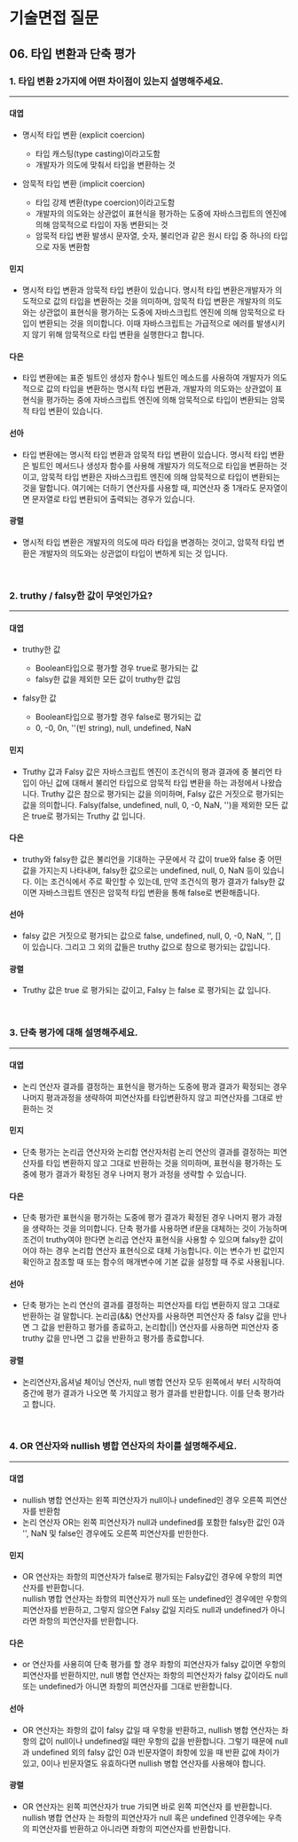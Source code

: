 # 기술면접 질문

## 06. 타입 변환과 단축 평가

### 1. 타입 변환 2가지에 어떤 차이점이 있는지 설명해주세요.

<hr>

#### 대엽

- 명시적 타입 변환 (explicit coercion)

  - 타입 캐스팅(type casting)이라고도함
  - 개발자가 의도에 맞춰서 타입을 변환하는 것

- 암묵적 타입 변환 (implicit coercion)
  - 타입 강제 변환(type coercion)이라고도함
  - 개발자의 의도와는 상관없이 표현식을 평가하는 도중에 자바스크립트의 엔진에 의해 암묵적으로 타입이 자동 변환되는 것
  - 암묵적 타입 변환 발생시 문자열, 숫자, 불리언과 같은 원시 타입 중 하나의 타입으로 자동 변환함

#### 민지

- 명시적 타입 변환과 암묵적 타입 변환이 있습니다.
  명시적 타입 변환은개발자가 의도적으로 값의 타입을 변환하는 것을 의미하며,
  암묵적 타입 변환은 개발자의 의도와는 상관없이 표현식을 평가하는 도중에 자바스크립트 엔진에 의해 암묵적으로 타입이 변환되는 것을 의미합니다.
  이때 자바스크립트는 가급적으로 에러를 발생시키지 않기 위해 암묵적으로 타입 변환을 실행한다고 합니다.

#### 다은

- 타입 변환에는 표준 빌트인 생성자 함수나 빌트인 메소드를 사용하여 개발자가 의도적으로 값의 타입을 변환하는 명시적 타입 변환과, 개발자의 의도와는 상관없이 표현식을 평가하는 중에 자바스크립트 엔진에 의해 암묵적으로 타입이 변환되는 암묵적 타입 변환이 있습니다.

#### 선아

- 타입 변환에는 명시적 타입 변환과 암묵적 타입 변환이 있습니다. 명시적 타입 변환은 빌트인 메서드나 생성자 함수를 사용해 개발자가 의도적으로 타입을 변환하는 것이고, 암묵적 타입 변환은 자바스크립트 엔진에 의해 암묵적으로 타입이 변환되는 것을 말합니다. 여기에는 더하기 연산자를 사용할 때, 피연산자 중 1개라도 문자열이면 문자열로 타입 변환되어 출력되는 경우가 있습니다.

#### 광렬

- 명시적 타입 변환은 개발자의 의도에 따라 타입을 변경하는 것이고, 암묵적 타입 변환은 개발자의 의도와는 상관없이 타입이 변하게 되는 것 입니다.

<br>

### 2. truthy / falsy한 값이 무엇인가요?

<hr>

#### 대엽

- truthy한 값

  - Boolean타입으로 평가할 경우 true로 평가되는 값
  - falsy한 값을 제외한 모든 값이 truthy한 값임

- falsy한 값
  - Boolean타입으로 평가할 경우 false로 평가되는 값
  - 0, -0, 0n, ''(빈 string), null, undefined, NaN

#### 민지

- Truthy 값과 Falsy 값은 자바스크립트 엔진이 조건식의 평과 결과에 중 불리언 타입이 아닌 값에 대해서 불리언 타입으로 암묵적 타입 변환을 하는 과정에서 나왔습니다.
  Truthy 값은 참으로 평가되는 값을 의미하며, Falsy 값은 거짓으로 평가되는 값을 의미합니다.
  Falsy(false, undefined, null, 0, -0, NaN, '')을 제외한 모든 값은 true로 평가되는 Truthy 값 입니다.

#### 다은

- truthy와 falsy한 값은 불리언을 기대하는 구문에서 각 값이 true와 false 중 어떤 값을 가지는지 나타내며, falsy한 값으로는 undefined, null, 0, NaN 등이 있습니다. 이는 조건식에서 주로 확인할 수 있는데, 만약 조건식의 평가 결과가 falsy한 값이면 자바스크립트 엔진은 암묵적 타입 변환을 통해 false로 변환해줍니다.

#### 선아

- falsy 값은 거짓으로 평가되는 값으로 false, undefined, null, 0, -0, NaN, '', [] 이 있습니다. 그리고 그 외의 값들은 truthy 값으로 참으로 평가되는 값입니다.

#### 광렬

- Truthy 값은 true 로 평가되는 값이고, Falsy 는 false 로 평가되는 값 입니다.

<br>

### 3. 단축 평가에 대해 설명해주세요.

<hr>

#### 대엽

- 논리 연산자 결과를 결정하는 표현식을 평가하는 도중에 평과 결과가 확정되는 경우 나머지 평과과정을 생략하여 피연산자를 타입변환하지 않고 피연산자를 그대로 반환하는 것

#### 민지

- 단축 평가는 논리곱 연산자와 논리합 연산자처럼 논리 연산의 결과를 결정하는 피연산자를 타입 변환하지 않고 그대로 반환하는 것을 의미하며,
  표현식을 평가하는 도중에 평가 결과가 확정된 경우 나머지 평가 과정을 생략할 수 있습니다.

#### 다은

- 단축 평가란 표현식을 평가하는 도중에 평가 결과가 확정된 경우 나머지 평가 과정을 생략하는 것을 의미합니다. 단축 평가를 사용하면 if문을 대체하는 것이 가능하며 조건이 truthy여야 한다면 논리곱 연산자 표현식을 사용할 수 있으며 falsy한 값이어야 하는 경우 논리합 연산자 표현식으로 대체 가능합니다. 이는 변수가 빈 값인지 확인하고 참조할 때 또는 함수의 매개변수에 기본 값을 설정할 때 주로 사용됩니다.

#### 선아

- 단축 평가는 논리 연산의 결과를 결정하는 피연산자를 타입 변환하지 않고 그대로 반환하는 걸 말합니다. 논리곱(&&) 연산자를 사용하면 피연산자 중 falsy 값을 만나면 그 값을 반환하고 평가를 종료하고, 논리합(||) 연산자를 사용하면 피연산자 중 truthy 값을 만나면 그 값을 반환하고 평가를 종료합니다.

#### 광렬

- 논리연산자,옵셔널 체이닝 연산자, null 병합 연산자 모두 왼쪽에서 부터 시작하여 중간에 평가 결과가 나오면 쭉 가지않고 평가 결과를 반환합니다. 이를 단축 평가라고 합니다.

<br>

### 4. OR 연산자와 nullish 병합 연산자의 차이를 설명해주세요.

<hr>

#### 대엽

- nullish 병합 연산자는 왼쪽 피연산자가 null이나 undefined인 경우 오른쪽 피연산자를 반환함
- 논리 연산자 OR는 왼쪽 피연산자가 null과 undefined를 포함한 falsy한 값인 0과 '', NaN 및 false인 경우에도 오른쪽 피연산자를 반한한다.

#### 민지

- OR 연산자는 좌항의 피연산자가 false로 평가되는 Falsy값인 경우에 우항의 피연산자를 반환합니다.  
  nullish 병합 연산자는 좌항의 피연산자가 null 또는 undefined인 경우에만 우항의 피연산자를 반환하고,
  그렇지 않으면 Falsy 값일 지라도 null과 undefined가 아니라면 좌항의 피연산자를 반환합니다.

#### 다은

- or 연산자를 사용히여 단축 평가를 할 경우 좌항의 피연산자가 falsy 값이면 우항의 피연산자를 반환하지만, null 병합 연산자는 좌항의 피연산자가 falsy 값이라도 null 또는 undefined가 아니면 좌항의 피연산자를 그대로 반환합니다.

#### 선아

- OR 연산자는 좌항의 값이 falsy 값일 때 우항을 반환하고, nullish 병합 연산자는 좌항의 값이 null이나 undefined일 때만 우항의 값을 반환합니다. 그렇기 때문에 null과 undefined 외의 falsy 값인 0과 빈문자열이 좌항에 있을 때 반환 값에 차이가 있고, 0이나 빈문자열도 유효하다면 nullish 병합 연산자를 사용해야 합니다.

#### 광렬

- OR 연산자는 왼쪽 피연산자가 true 가되면 바로 왼쪽 피연산자 를 반환합니다. nullish 병합 연산자 는 좌항의 피연산자가 null 혹은 undefined 인경우에는 우측의 피연산자를 반환하고 아니라면 좌항의 피연산자를 반환합니다.
